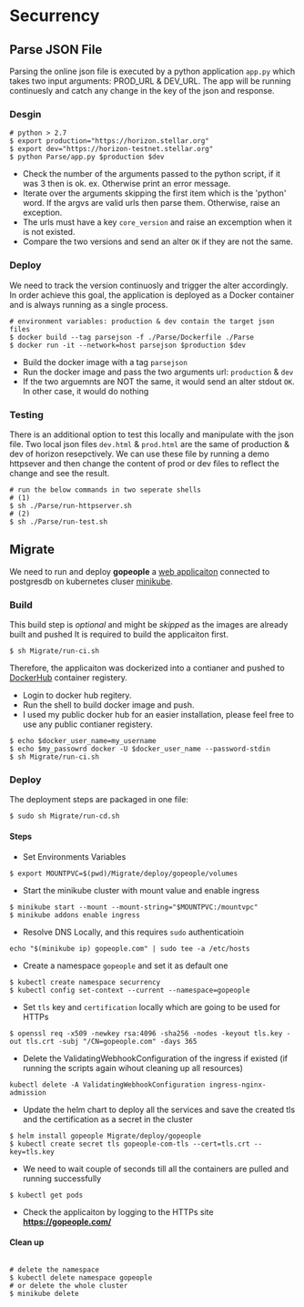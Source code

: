 # Securrency

## Parse JSON File ##
Parsing the online json file is executed by a python application `app.py` which takes two input arguments: PROD_URL & DEV_URL. The app will be running continuesly and catch any change in the key of the json and response.
### Desgin ###
```
# python > 2.7
$ export production="https://horizon.stellar.org"
$ export dev="https://horizon-testnet.stellar.org"
$ python Parse/app.py $production $dev
```
* Check the number of the arguments passed to the python script, if it was 3 then is ok. ex. Otherwise print an error message.
* Iterate over the arguments skipping the first item which is the 'python' word. If the argvs are valid urls then parse them. Otherwise, raise an exception.
* The urls must have a key `core_version` and raise an excemption when it is not existed.
* Compare the two versions and send an alter `OK` if they are not the same.
### Deploy ###
We need to track the version continuosly and trigger the alter accordingly. In order achieve this goal, the application is deployed as a Docker container and is always running as a single process.
```
# environment variables: production & dev contain the target json files
$ docker build --tag parsejson -f ./Parse/Dockerfile ./Parse
$ docker run -it --network=host parsejson $production $dev
```
* Build the docker image with a tag `parsejson`
* Run the docker image and pass the two arguments url: `production` & `dev`
* If the two arguemnts are NOT the same, it would send an alter stdout `OK`. In other case, it would do nothing
### Testing ###
There is an additional option to test this locally and manipulate with the json file. Two local json files `dev.html` & `prod.html` are the same of production & dev of horizon resepctively. We can use these file by running a demo httpsever and then change the content of prod or dev files to reflect the change and see the result.
```
# run the below commands in two seperate shells
# (1)
$ sh ./Parse/run-httpserver.sh
# (2)
$ sh ./Parse/run-test.sh
```


## Migrate ##
We need to run and deploy **gopeople** a [web applicaiton](https://github.com/komarserjio/notejam/tree/master/flask) connected to postgresdb on kubernetes cluser [minikube](https://minikube.sigs.k8s.io/docs/start/).

### Build ###
This build step is _optional_ and might be _skipped_ as the images are already built and pushed
It is required to build the applicaiton first.
```
$ sh Migrate/run-ci.sh
```
 Therefore, the applicaiton was dockerized into a contianer and pushed to [DockerHub](https://hub.docker.com/) container registery.
* Login to docker hub regitery.
* Run the shell to build docker image and push.
* I used my public docker hub for an easier installation, please feel free to use any public contianer registery.
```
$ echo $docker_user_name=my_username
$ echo $my_passowrd docker -U $docker_user_name --password-stdin
$ sh Migrate/run-ci.sh
```
### Deploy ###
The deployment steps are packaged in one file:
```
$ sudo sh Migrate/run-cd.sh
```
#### Steps ####
* Set Environments Variables
```
$ export MOUNTPVC=$(pwd)/Migrate/deploy/gopeople/volumes
```
* Start the minikube cluster with mount value and enable ingress
```
$ minikube start --mount --mount-string="$MOUNTPVC:/mountvpc"
$ minikube addons enable ingress
```
* Resolve DNS Locally, and this requires `sudo` authenticatioin
```
echo "$(minikube ip) gopeople.com" | sudo tee -a /etc/hosts
```
* Create a namespace `gopeople` and set it as default one
```
$ kubectl create namespace securrency
$ kubectl config set-context --current --namespace=gopeople
```
* Set `tls` key and `certification` locally which are going to be used for HTTPs
```
$ openssl req -x509 -newkey rsa:4096 -sha256 -nodes -keyout tls.key -out tls.crt -subj "/CN=gopeople.com" -days 365
```
* Delete the ValidatingWebhookConfiguration of the ingress if existed (if running the scripts again wihout cleaning up all resources)
```
kubectl delete -A ValidatingWebhookConfiguration ingress-nginx-admission
```
* Update the helm chart to deploy all the services and save the created tls and the certification as a secret in the cluster
```
$ helm install gopeople Migrate/deploy/gopeople
$ kubectl create secret tls gopeople-com-tls --cert=tls.crt --key=tls.key
```
 * We need to wait couple of seconds till all the containers are pulled and running successfully
```
$ kubectl get pods
```
* Check the applicaiton by logging to the HTTPs site
**https://gopeople.com/**


#### Clean up ####
```

# delete the namespace
$ kubectl delete namespace gopeople
# or delete the whole cluster
$ minikube delete
```
